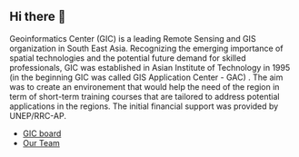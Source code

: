 ## Hi there 👋

Geoinformatics Center (GIC) is a leading Remote Sensing and GIS organization in South East Asia. Recognizing the emerging importance of spatial technologies and the potential future demand for skilled professionals, GIC was established in Asian Institute of Technology in 1995 (in the beginning GIC was called GIS Application Center - GAC) .  The aim was to create an environement that would help the need of the region in term of short-term training courses that are tailored to address potential applications in the regions. The initial financial support was provided by UNEP/RRC-AP. 

- [GIC board](https://geoinfo.ait.ac.th/about-us/gic-board/)
- [Our Team](https://geoinfo.ait.ac.th/about-us/our-team/)

<!--

**Here are some ideas to get you started:**

🙋‍♀️ A short introduction - what is your organization all about?
🌈 Contribution guidelines - how can the community get involved?
👩‍💻 Useful resources - where can the community find your docs? Is there anything else the community should know?
🍿 Fun facts - what does your team eat for breakfast?
🧙 Remember, you can do mighty things with the power of [Markdown](https://docs.github.com/github/writing-on-github/getting-started-with-writing-and-formatting-on-github/basic-writing-and-formatting-syntax)
-->
